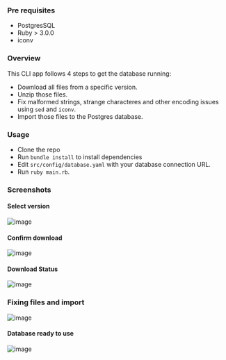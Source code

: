 ### Pre requisites
- PostgresSQL
- Ruby > 3.0.0
- iconv

### Overview
This CLI app follows 4 steps to get the database running:

- Download all files from a specific version.
- Unzip those files.
- Fix malformed strings, strange characteres and other encoding issues using `sed` and `iconv`.
- Import those files to the Postgres database.

### Usage

- Clone the repo
- Run `bundle install` to install dependencies
- Edit `src/config/database.yaml` with your database connection URL.
- Run `ruby main.rb`.

### Screenshots

#### Select version
![image](https://github.com/user-attachments/assets/a31371a7-6fb7-4e4e-a9c6-6d7fd1b818fd)

#### Confirm download
![image](https://github.com/user-attachments/assets/f04ea8bf-a63e-4301-9173-f8937ff67b78)

#### Download Status
![image](https://github.com/user-attachments/assets/cc477b40-396e-4bd8-8f01-16f285208fb2)

### Fixing files and import
![image](https://github.com/user-attachments/assets/db95e85b-69df-482d-8d11-3b411ecd6ca7)


#### Database ready to use
![image](https://github.com/user-attachments/assets/9fcb9eda-b323-4fa3-8446-bc78dcffe3d6)
